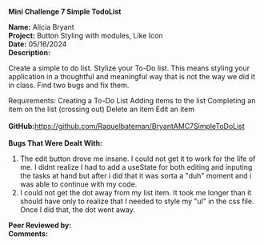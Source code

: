 <b>Mini Challenge 7 Simple TodoList</b>

<b>Name:</b> Alicia Bryant<br>
<b>Project:</b> Button Styling with modules, Like Icon<br>
<b>Date:</b> 05/16/2024 <br>
<strong>Description:</strong><br>

Create a simple to do list.
Stylize your To-Do list. This means styling your application in a thoughtful and meaningful way that is not the way we did it in class.
Find two bugs and fix them.

Requirements:
Creating a To-Do List
Adding items to the list
Completing an item on the list (crossing out)
Delete an item
Edit an item
<br><br>
<b>GitHub:</b>https://github.com/Raquelbateman/BryantAMC7SimpleToDoList<br><br>
<b>Bugs That Were Dealt With:</b>
1. The edit button drove me insane. I could not get it to work for the life of me. I didnt realize I had to add a useState for both editing and inputing the tasks at hand but after i did that it was sorta a "duh" moment and i was able to continue with my code.
2. I could not get the dot away from my list item. It took me longer than it should have only to realize that I needed to style my "ul" in the css file. Once I did that, the dot went away.

<b>Peer Reviewed by:</b>  <br>
<b>Comments:</b>   <br> 
<br>
<br>
<br>
<br>
